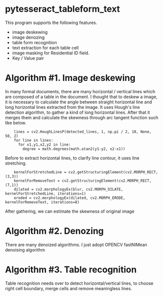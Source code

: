 # pytesseract_tableform_text

This program supports the following features. 

 - image deskewing
 - image denozing
 - table form recognition
 - text extraction for each table cell
 - image masking for Residential ID field.
 - Key / Value pair

# Algorithm #1. Image deskewing

In many formal documents, there are many horizontal / vertical lines which are composed of a table in the document. 
I thought that to deskew a image, it is necessary to calculate the angle between straight horizontal line and long horizontal lines extracted from the image.
It uses Hough's line detection algorithm, to gather a kind of long horizontal lines. After that it merges them and calculate the skewness through arc tangent function such like below. 

```
    lines = cv2.HoughLinesP(detected_lines, 1, np.pi / 2, 10, None, 50, 2)
    for line in lines:
      for x1,y1,x2,y2 in line:
        degree = math.degrees(math.atan2(y1-y2, x2-x1))
```

Before to extract horizontal lines, to clarify line contour, it uses line stretching.

```
    kernelForStretchedLine = cv2.getStructuringElement(cv2.MORPH_RECT, (3,3))
    kernelForRemoveText = cv2.getStructuringElement(cv2.MORPH_RECT,(7,1))
    dilated = cv2.morphologyEx(blur, cv2.MORPH_DILATE, kernelForStretchedLine, iterations=1)
    eroded = cv2.morphologyEx(dilated, cv2.MORPH_ERODE, kernelForRemoveText, iterations=8)
```

After gathering, we can estimate the skewness of original image

# Algorithm #2. Denozing

There are many denoized algorithms. I just adopt OPENCV fastNlMean denoising algorithm

# Algorithm #3. Table recognition

Table recognition needs over to detect horizontal/vertical lines, to choose right cell boundary, merge cells and remove meaningless lines.

